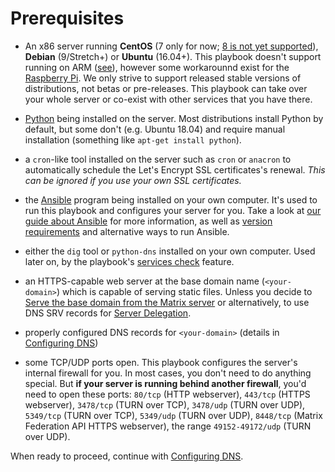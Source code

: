 # Prerequisites

- An x86 server running **CentOS** (7 only for now; [8 is not yet supported](https://github.com/spantaleev/matrix-docker-ansible-deploy/issues/300)), **Debian** (9/Stretch+) or **Ubuntu** (16.04+). This playbook doesn't support running on ARM ([see](https://github.com/spantaleev/matrix-docker-ansible-deploy/issues/299)), however some workarounnd exist for the [Raspberry Pi](raspberry-pi.md). We only strive to support released stable versions of distributions, not betas or pre-releases. This playbook can take over your whole server or co-exist with other services that you have there.

- [Python](https://www.python.org/) being installed on the server. Most distributions install Python by default, but some don't (e.g. Ubuntu 18.04) and require manual installation (something like `apt-get install python`).

- a `cron`-like tool installed on the server such as `cron` or `anacron` to automatically schedule the Let's Encrypt SSL certificates's renewal. *This can be ignored if you use your own SSL certificates.*

- the [Ansible](http://ansible.com/) program being installed on your own computer. It's used to run this playbook and configures your server for you. Take a look at [our guide about Ansible](ansible.md) for more information, as well as [version requirements](ansible.md#supported-ansible-versions) and alternative ways to run Ansible.

- either the `dig` tool or `python-dns` installed on your own computer. Used later on, by the playbook's [services check](maintenance-checking-services.md) feature.

- an HTTPS-capable web server at the base domain name (`<your-domain>`) which is capable of serving static files. Unless you decide to [Serve the base domain from the Matrix server](configuring-playbook-base-domain-serving.md) or alternatively, to use DNS SRV records for [Server Delegation](howto-server-delegation.md).

- properly configured DNS records for `<your-domain>` (details in [Configuring DNS](configuring-dns.md))

- some TCP/UDP ports open. This playbook configures the server's internal firewall for you. In most cases, you don't need to do anything special. But **if your server is running behind another firewall**, you'd need to open these ports: `80/tcp` (HTTP webserver), `443/tcp` (HTTPS webserver), `3478/tcp` (TURN over TCP), `3478/udp` (TURN over UDP), `5349/tcp` (TURN over TCP), `5349/udp` (TURN over UDP), `8448/tcp` (Matrix Federation API HTTPS webserver), the range `49152-49172/udp` (TURN over UDP).

When ready to proceed, continue with [Configuring DNS](configuring-dns.md).
